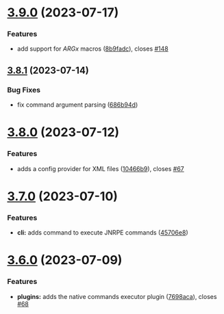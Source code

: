 # [3.9.0](https://github.com/ziccardi/jnrpe/compare/3.8.1...3.9.0) (2023-07-17)


### Features

* add support for $ARGx$ macros ([8b9fadc](https://github.com/ziccardi/jnrpe/commit/8b9fadc236efd5fd038612736751c4db15e5a70f)), closes [#148](https://github.com/ziccardi/jnrpe/issues/148)



## [3.8.1](https://github.com/ziccardi/jnrpe/compare/3.8.0...3.8.1) (2023-07-14)


### Bug Fixes

* fix command argument parsing ([686b94d](https://github.com/ziccardi/jnrpe/commit/686b94dd86926eecece37062f9805ecfb29a6af4))



# [3.8.0](https://github.com/ziccardi/jnrpe/compare/3.7.0...3.8.0) (2023-07-12)


### Features

* adds a config provider for XML files ([10466b9](https://github.com/ziccardi/jnrpe/commit/10466b929a0f24c76371fb88730f8f8a2b17b1cd)), closes [#67](https://github.com/ziccardi/jnrpe/issues/67)



# [3.7.0](https://github.com/ziccardi/jnrpe/compare/3.6.0...3.7.0) (2023-07-10)


### Features

* **cli:** adds command to execute JNRPE commands ([45706e8](https://github.com/ziccardi/jnrpe/commit/45706e8777d18ac8159c02dd5f058ce957ab45ad))



# [3.6.0](https://github.com/ziccardi/jnrpe/compare/3.5.0...3.6.0) (2023-07-09)


### Features

* **plugins:** adds the native commands executor plugin ([7698aca](https://github.com/ziccardi/jnrpe/commit/7698aca2d3b2cb0f5a511d707a0e4877a9e79c48)), closes [#68](https://github.com/ziccardi/jnrpe/issues/68)



